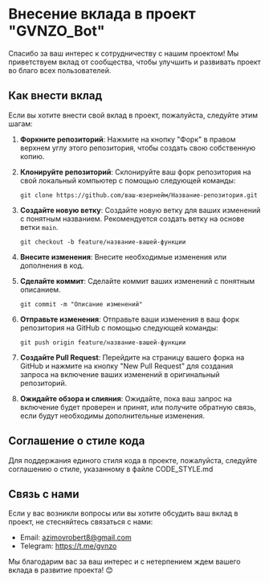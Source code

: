 # Внесение вклада в проект "GVNZO_Bot"

Спасибо за ваш интерес к сотрудничеству с нашим проектом! Мы приветствуем вклад от сообщества, чтобы улучшить и развивать проект во благо всех пользователей.

## Как внести вклад

Если вы хотите внести свой вклад в проект, пожалуйста, следуйте этим шагам:

1. **Форкните репозиторий**: Нажмите на кнопку "Форк" в правом верхнем углу этого репозитория, чтобы создать свою собственную копию.

2. **Клонируйте репозиторий**: Склонируйте ваш форк репозитория на свой локальный компьютер с помощью следующей команды:
   ```
   git clone https://github.com/ваш-юзернейм/Название-репозитория.git
   ```

3. **Создайте новую ветку**: Создайте новую ветку для ваших изменений с понятным названием. Рекомендуется создать ветку на основе ветки `main`.
   ```
   git checkout -b feature/название-вашей-функции
   ```

4. **Внесите изменения**: Внесите необходимые изменения или дополнения в код.

5. **Сделайте коммит**: Сделайте коммит ваших изменений с понятным описанием.
   ```
   git commit -m "Описание изменений"
   ```

6. **Отправьте изменения**: Отправьте ваши изменения в ваш форк репозитория на GitHub с помощью следующей команды:
   ```
   git push origin feature/название-вашей-функции
   ```

7. **Создайте Pull Request**: Перейдите на страницу вашего форка на GitHub и нажмите на кнопку "New Pull Request" для создания запроса на включение ваших изменений в оригинальный репозиторий.

8. **Ожидайте обзора и слияния**: Ожидайте, пока ваш запрос на включение будет проверен и принят, или получите обратную связь, если будут необходимы дополнительные изменения.

## Соглашение о стиле кода

Для поддержания единого стиля кода в проекте, пожалуйста, следуйте соглашению о стиле, указанному в файле CODE_STYLE.md

## Связь с нами

Если у вас возникли вопросы или вы хотите обсудить ваш вклад в проект, не стесняйтесь связаться с нами:

- Email: azimovrobert8@gmail.com
- Telegram: https://t.me/gvnzo

Мы благодарим вас за ваш интерес и с нетерпением ждем вашего вклада в развитие проекта! 😊
